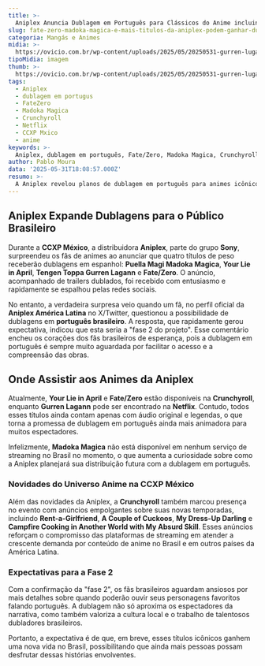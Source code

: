 ```yaml
---
title: >-
  Aniplex Anuncia Dublagem em Português para Clássicos do Anime incluindo Fate/Zero e Madoka Magica
slug: fate-zero-madoka-magica-e-mais-titulos-da-aniplex-podem-ganhar-dublagem-em-portugues
categoria: Mangás e Animes
midia: >-
  https://ovicio.com.br/wp-content/uploads/2025/05/20250531-gurren-lugann-madoka-magica-e-fate-zero-ovicio.webp
tipoMidia: imagem
thumb: >-
  https://ovicio.com.br/wp-content/uploads/2025/05/20250531-gurren-lugann-madoka-magica-e-fate-zero-ovicio.webp
tags:
  - Aniplex
  - dublagem em portugus
  - FateZero
  - Madoka Magica
  - Crunchyroll
  - Netflix
  - CCXP Mxico
  - anime
keywords: >-
  Aniplex, dublagem em português, Fate/Zero, Madoka Magica, Crunchyroll, Netflix, CCXP México, anime
author: Pablo Moura
data: '2025-05-31T18:08:57.000Z'
resumo: >-
  A Aniplex revelou planos de dublagem em português para animes icônicos, após o sucesso do lançamento em espanhol. O anúncio ocorreu durante a CCXP México, gerando grande expectativa entre os fãs brasileiros.
---
```


## Aniplex Expande Dublagens para o Público Brasileiro

Durante a **CCXP México**, a distribuidora **Aniplex**, parte do grupo **Sony**, surpreendeu os fãs de animes ao anunciar que quatro títulos de peso receberão dublagens em espanhol: **Puella Magi Madoka Magica**, **Your Lie in April**, **Tengen Toppa Gurren Lagann** e **Fate/Zero**. O anúncio, acompanhado de trailers dublados, foi recebido com entusiasmo e rapidamente se espalhou pelas redes sociais.

No entanto, a verdadeira surpresa veio quando um fã, no perfil oficial da **Aniplex América Latina** no X/Twitter, questionou a possibilidade de dublagens em **português brasileiro**. A resposta, que rapidamente gerou expectativa, indicou que esta seria a "fase 2 do projeto". Esse comentário encheu os corações dos fãs brasileiros de esperança, pois a dublagem em português é sempre muito aguardada por facilitar o acesso e a compreensão das obras.

## Onde Assistir aos Animes da Aniplex

Atualmente, **Your Lie in April** e **Fate/Zero** estão disponíveis na **Crunchyroll**, enquanto **Gurren Lagann** pode ser encontrado na **Netflix**. Contudo, todos esses títulos ainda contam apenas com áudio original e legendas, o que torna a promessa de dublagem em português ainda mais animadora para muitos espectadores.

Infelizmente, **Madoka Magica** não está disponível em nenhum serviço de streaming no Brasil no momento, o que aumenta a curiosidade sobre como a Aniplex planejará sua distribuição futura com a dublagem em português.

### Novidades do Universo Anime na CCXP México

Além das novidades da Aniplex, a **Crunchyroll** também marcou presença no evento com anúncios empolgantes sobre suas novas temporadas, incluindo **Rent-a-Girlfriend**, **A Couple of Cuckoos**, **My Dress-Up Darling** e **Campfire Cooking in Another World with My Absurd Skill**. Esses anúncios reforçam o compromisso das plataformas de streaming em atender a crescente demanda por conteúdo de anime no Brasil e em outros países da América Latina.

### Expectativas para a Fase 2

Com a confirmação da "fase 2", os fãs brasileiros aguardam ansiosos por mais detalhes sobre quando poderão ouvir seus personagens favoritos falando português. A dublagem não só aproxima os espectadores da narrativa, como também valoriza a cultura local e o trabalho de talentosos dubladores brasileiros.

Portanto, a expectativa é de que, em breve, esses títulos icônicos ganhem uma nova vida no Brasil, possibilitando que ainda mais pessoas possam desfrutar dessas histórias envolventes.
